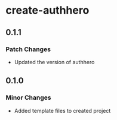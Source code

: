 # create-authhero

## 0.1.1

### Patch Changes

- Updated the version of authhero

## 0.1.0

### Minor Changes

- Added template files to created project
